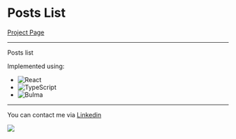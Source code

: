 # Posts List

[Project Page](https://tiserett.github.io/posts-pagination/)

<hr />

Posts list

Implemented using:
  - ![React](https://img.shields.io/badge/react-%2320232a.svg?style=for-the-badge&logo=react&logoColor=%2361DAFB)
  - ![TypeScript](https://img.shields.io/badge/typescript-%23007ACC.svg?style=for-the-badge&logo=typescript&logoColor=white)
  - ![Bulma](https://img.shields.io/badge/bulma-00D0B1?style=for-the-badge&logo=bulma&logoColor=white)
  
<hr />


You can contact me via [Linkedin](https://www.linkedin.com/in/maksym-sobko-253a8824a/)

<a href="https://www.linkedin.com/in/maksym-sobko-253a8824a" target="_blank"><img src="https://media.tenor.com/2H2fBP1-BJMAAAAd/pixel.gif"/></a>
